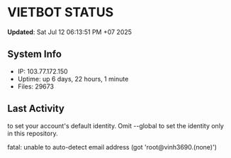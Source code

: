 # VIETBOT STATUS
**Updated**: Sat Jul 12 06:13:51 PM +07 2025

## System Info
- IP: 103.77.172.150
- Uptime: up 6 days, 22 hours, 1 minute
- Files: 29673

## Last Activity

to set your account's default identity.
Omit --global to set the identity only in this repository.

fatal: unable to auto-detect email address (got 'root@vinh3690.(none)')
